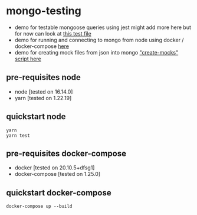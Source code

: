 # mongo-testing
- demo for testable mongoose queries using jest
might add more here but for now can look at [this test file](./src/_tests/queryDemo.test.js)
- demo for running and connecting to mongo from node using docker / docker-compose [here](./docker-compose.yml)
- demo for creating mock files from json into mongo ["create-mocks" script here](./package.json) 

## pre-requisites node
- node [tested on 16.14.0]
- yarn [tested on 1.22.19]

## quickstart node
```
yarn
yarn test
```

## pre-requisites docker-compose
- docker [tested on 20.10.5+dfsg1]
- docker-compose [tested on 1.25.0]

## quickstart docker-compose
```
docker-compose up --build
```